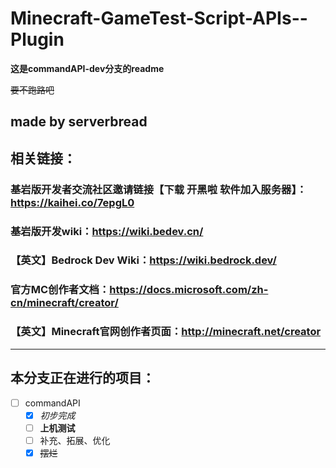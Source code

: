 # Minecraft-GameTest-Script-APIs--Plugin
**这是commandAPI-dev分支的readme**

~~要不跑路吧~~

made by serverbread
---
## 相关链接：

### 基岩版开发​者交流社区邀请链接【下载 开黑啦 软件加入服务器】：https://kaihei.co/7epgL0
### 基岩版开发wiki：https://wiki.bedev.cn/
### 【英文】Bedrock Dev Wiki：https://wiki.bedrock.dev/
### 官方MC创作者文档：https://docs.microsoft.com/zh-cn/minecraft/creator/
### 【英文】Minecraft官网创作者页面：http://minecraft.net/creator ​
---
## 本分支正在进行的项目：
- [ ] commandAPI
    - [X] _初步完成_
    - [ ] **上机测试**
    - [ ] 补充、拓展、优化
    - [X] ~~摆烂~~